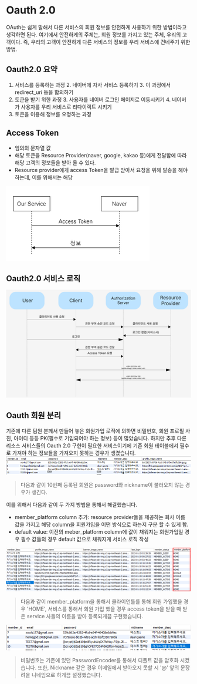 # Oauth 2.0
OAuth는 쉽게 말해서 다른 서비스의 회원 정보를 안전하게 사용하기 위한 방법이라고 생각하면 된다.
여기에서 안전하게의 주체는, 회원 정보를 가지고 있는 주체, 우리의 고객이다.
즉, 우리의 고객이 안전하게 다른 서비스의 정보를 우리 서비스에 건네주기 위한 방법.


## Oauth2.0 요약
1. 서비스를 등록하는 과정 
   2. 네이버에 자사 서비스 등록하기 
   3. 이 과정에서 redirect_uri 등을 합의하기
2. 토큰을 받기 위한 과정 
   3. 사용자를 네이버 로그인 페이지로 이동시키기 
   4. 네이버가 사용자를 우리 서비스로 리다이렉트 시키기
3. 토큰을 이용해 정보를 요청하는 과정


## Access Token
* 임의의 문자열 값
* 해당 토큰을 Resource Provider(naver, google, kakao 등)에게 전달함에 따라
해당 고객의 정보들을 받아 올 수 있다.
* Resource provider에게 access Token을 발급 받아서 요청을 위해 발송을 해야 하는데,
이를 위해서는 해당 

![img.png](img.png)


## Oauth2.0 서비스 로직

![img_2.png](img_2.png)


## Oauth 회원 분리
기존에 다른 팀원 분께서 만들어 놓은 회원가입 로직에 의하면 
비밀번호, 회원 프로필 사진, 아이디 등등 PK(필수로 기입되어야 하는 정보) 등이 많았습니다.
하지만 추후 다른 리소스 서비스들의 Oauth 2.0 구현이 필요한 서비스이기에 기존 회원 테이블에셔
필수로 가져야 하는 정보들을 가져오지 못하는 경우가 생겼습니다. 
![img_5.png](img_5.png)
> 다음과 같이 10번째 등록된 회원은 password와 nickname이 불러오지 않는 경우가 생긴다.

이를 위해서 다음과 같이 두 가지 방법을 통해서 해결했습니다.
* member_platform column 추가: resource provider들을 제공하는 회사 이름 값을 가지고 해당 column을 회원가입을 어떤 방식으로
하는지 구분 할 수 있게 함.
* default value: 이전의 meber_platform column에 값이 채워지는 회원가입일 경우 필수 값들의 경우 default 값으로 채워지게 서비스 로직 작성

![img_7.png](img_7.png)
> 다음과 같이 member_platform을 통해서 클라이언틀를 통해 회원 가입했을 경우 'HOME', 서비스를 통해서 회원 가입 했을 경우 access token을 받을 때
> 받은 service 사들의 이름을 받아 등록되게끔 구현했습니다.

![img_8.png](img_8.png)
>비밀번호는 기존에 있던 PasswordEncoder를 통해서 디폴트 값을 암호화 시켰습니다. 또한, Nickname 같은 경우 이메일에서 받아오지 못할 시 '@' 앞의 문장려을 니네임으로 하게끔 설정했습니다. 
